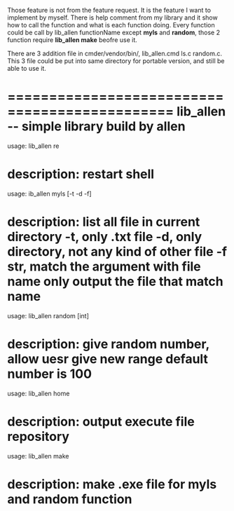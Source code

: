 Those feature is not from the feature request. It is the feature I want to implement
by myself. There is help comment from my library and it show how to call the function
and what is each function doing. Every function could be call by lib_allen functionName
except **myls** and **random**, those 2 function require **lib_allen make** beofre use it.

There are 3 addition file in cmder/vendor/bin/, lib_allen.cmd ls.c random.c. This 3 file 
could be put into same directory for portable version, and still be able to use it.

==============================================
lib_allen -- simple library build by allen
==============================================
usage:
lib_allen re

description:
restart shell
==============================================
usage:
ib_allen myls [-t -d -f]

description:
list all file in current directory
-t, only .txt file
-d, only directory, not any kind of other file
-f str, match the argument with file name
only output the file that match name
==============================================
usage:
lib_allen random [int]

description:
give random number, allow uesr give new range
default number is 100
==============================================
usage:
lib_allen home

description:
output execute file repository
==============================================
usage:
lib_allen make

description:
make .exe file for myls and random function
=============================================
